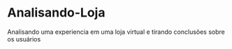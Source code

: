 # Analisando-Loja
Analisando uma experiencia em uma loja virtual e tirando conclusões sobre os usuários
